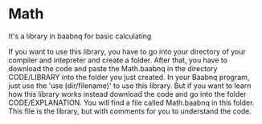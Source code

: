 # Math
 It's a library in baabnq for basic calculating


If you want to use this library, you have to go into your directory of your compiler and intepreter and create a folder.
After that, you have to download the code and paste the Math.baabnq in the directory CODE/LIBRARY into the folder
you just created. In your Baabnq program, just use the 'use (dir/filename)' to use this library.
But if you want to learn how this library works instead download the code and go into the folder CODE/EXPLANATION. 
You will find a file called Math.baabnq in this folder. This file is the library, but with comments for you to 
understand the code.